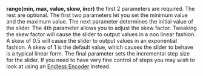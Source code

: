 <a name="range"></a>
**range(min, max, value, skew, incr)** the first 2 parameters are required. The rest are optional. The first two parameters let you set the minimum value and the maximum value. The next parameter determines the initial value of the slider. The 4th parameter allows you to adjust the skew factor. Tweaking the skew factor will cause the slider to output values in a non linear fashion. A skew of 0.5 will cause the slider to output values in an exponential fashion. A skew of 1 is the default value, which causes the slider to behave is a typical linear form. The final parameter sets the incremental step size for the slider. If you need to have very fine control of steps you may wish to look at using an [Endless Encoder](./encoder.html) instead. 